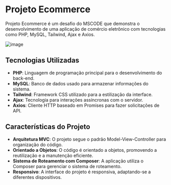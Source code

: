 # Projeto Ecommerce

Projeto Ecommerce é um desafio do MSCODE que demonstra o desenvolvimento de uma aplicação de comércio eletrônico com tecnologias como PHP, MySQL, Tailwind, Ajax e Axios.

![image](https://github.com/HedrikBastos/Projeto_Ecommerce/assets/85167436/76064aa5-823d-4807-8689-870c89a9dcc1)

## Tecnologias Utilizadas

- **PHP**: Linguagem de programação principal para o desenvolvimento do back-end.
- **MySQL**: Banco de dados usado para armazenar informações do sistema.
- **Tailwind**: Framework CSS utilizado para a estilização da interface.
- **Ajax**: Tecnologia para interações assíncronas com o servidor.
- **Axios**: Cliente HTTP baseado em Promises para fazer solicitações de API.

## Características do Projeto

- **Arquitetura MVC**: O projeto segue o padrão Model-View-Controller para organização do código.
- **Orientado a Objetos**: O código é orientado a objetos, promovendo a reutilização e a manutenção eficiente.
- **Sistema de Roteamento com Composer**: A aplicação utiliza o Composer para gerenciar o sistema de roteamento.
- **Responsivo**: A interface do projeto é responsiva, adaptando-se a diferentes dispositivos.

  
